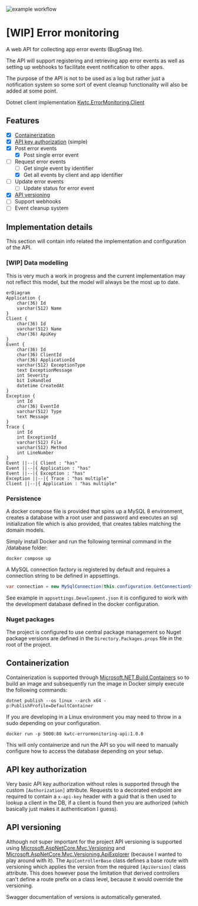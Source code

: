 ![example workflow](https://github.com/kwtc/error-monitoring/actions/workflows/dotnet.yml/badge.svg)

# [WIP] Error monitoring

A web API for collecting app error events (BugSnag lite). 

The API will support registering and retrieving app error events as well as setting up webhooks to facilitate event notification to other apps. 

The purpose of the API is not to be used as a log but rather just a notification system so some sort of event cleanup functionality will also be added at some point.

Dotnet client implementation [Kwtc.ErrorMonitoring.Client](https://github.com/kwtc/error-monitoring-client-dotnet)

## Features
- [X] [Containerization](#containerization)
- [X] [API key authorization](#api-authorization) (simple)
- [X] Post error events
    - [X] Post single error event
- [ ] Request error events
    - [ ] Get single event by identifier
    - [X] Get all events by client and app identifier
- [ ] Update error events
    - [ ] Update status for error event
- [X] [API versioning](#api-versioning)
- [ ] Support webhooks
- [ ] Event cleanup system

## Implementation details
This section will contain info related the implementation and configuration of the API.

### [WIP] Data modelling
This is very much a work in progress and the current implementation may not reflect this model, but the model will always be the most up to date.

```mermaid
erDiagram
Application {
    char(36) Id
    varchar(512) Name
}
Client {
    char(36) Id
    varchar(512) Name
    char(36) ApiKey
}
Event {
    char(36) Id
    char(36) ClientId
    char(36) ApplicationId
    varchar(512) ExceptionType
    text ExceptionMessage
    int Severity
    bit IsHandled
    datetime CreatedAt
}
Exception {
    int Id
    char(36) EventId
    varchar(512) Type
    text Message
}
Trace {
    int Id
    int ExceptionId
    varchar(512) File
    varchar(512) Method
    int LineNumber
}
Event ||--|{ Client : "has"
Event ||--|{ Application : "has"
Event ||--|{ Exception : "has"
Exception ||--|{ Trace : "has multiple"
Client ||--|{ Application : "has multiple"
```

### Persistence
A docker compose file is provided that spins up a MySQL 8 environment, creates a database with a root user and password and executes an sql initialization file which is also provided, that creates tables matching the domain models.

Simply install Docker and run the following terminal command in the /database folder:

```console
docker compose up
```

A MySQL connection factory is registered by default and requires a connection string to be defined in appsettings.

```c#
var connection = new MySqlConnection(this.configuration.GetConnectionString("DefaultConnection"));
```

See example in `appsettings.Development.json` it is configured to work with the development database defined in the docker configuration.

### Nuget packages
The project is configured to use central package management so Nuget package versions are defined in the `Directory.Packages.props` file in the root of the project.

## <a name="containerization"></a>Containerization
Containerization is supported through [Microsoft.NET.Build.Containers](https://www.nuget.org/packages/Microsoft.NET.Build.Containers) so to build an image and subsequently run the image in Docker simply execute the following commands:

```console
dotnet publish --os linux --arch x64 -p:PublishProfile=DefaultContainer
```
If you are developing in a Linux environment you may need to throw in a sudo depending on your configuration.

```console
docker run -p 5000:80 kwtc-errormonitoring-api:1.0.0
```
This will only containerize and run the API so you will need to manually configure how to access the database depending on your setup.

## <a name="api-authorization"></a>API key authorization
Very basic API key authorization without roles is supported through the custom `[Authorization]` attribute. Requests to a decorated endpoint are required to contain a `x-api-key` header with a guid that is then used to lookup a client in the DB, if a client is found then you are authorized (which basically just makes it authentication I guess). 

## <a name="api-versioning"></a>API versioning
Although not super important for the project API versioning is supported using [Microsoft.AspNetCore.Mvc.Versioning](https://www.nuget.org/packages/Microsoft.AspNetCore.Mvc.Versioning/) and [Microsoft.AspNetCore.Mvc.Versioning.ApiExplorer](https://www.nuget.org/packages/Microsoft.AspNetCore.Mvc.Versioning.ApiExplorer) (because I wanted to play around with it). The `ApiControllerBase` class defines a base route with versioning which applies the version from the required `[ApiVersion]` class attribute. This does however pose the limitation that derived controllers can't define a route prefix on a class level, because it would override the versioning.

Swagger documentation of versions is automatically generated.
